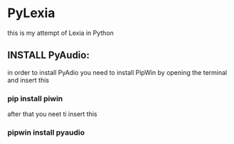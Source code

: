 # PyLexia
this is my attempt of Lexia in Python


## INSTALL PyAudio:
in order to install PyAdio
you need to install PipWin
by opening the terminal and insert this

### pip install piwin

after that you neet ti insert this

### pipwin install pyaudio
